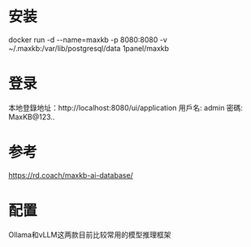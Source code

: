 # 安装
docker run -d --name=maxkb -p 8080:8080 -v ~/.maxkb:/var/lib/postgresql/data 1panel/maxkb

# 登录
本地登錄地址：http://localhost:8080/ui/application
用戶名: admin
密碼: MaxKB@123..

# 参考
https://rd.coach/maxkb-ai-database/

# 配置
Ollama和vLLM这两款目前比较常用的模型推理框架